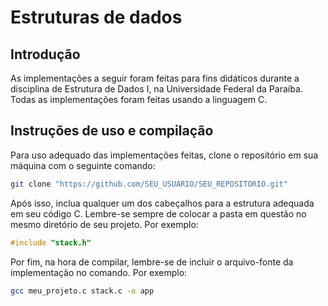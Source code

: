 # Estruturas de dados

## Introdução
As implementações a seguir foram feitas para fins didáticos durante a disciplina de Estrutura de Dados I, na Universidade Federal da Paraíba. Todas as implementações foram feitas usando a linguagem C.

## Instruções de uso e compilação
Para uso adequado das implementações feitas, clone o repositório em sua máquina com o seguinte comando:
```bash
git clone "https://github.com/SEU_USUARIO/SEU_REPOSITORIO.git"
```
Após isso, inclua qualquer um dos cabeçalhos para a estrutura adequada em seu código C. Lembre-se sempre de colocar a pasta em questão no mesmo diretório de seu projeto. Por exemplo:
```c
#include "stack.h"
```
Por fim, na hora de compilar, lembre-se de incluir o arquivo-fonte da implementação no comando. Por exemplo:
```bash
gcc meu_projeto.c stack.c -o app
```
